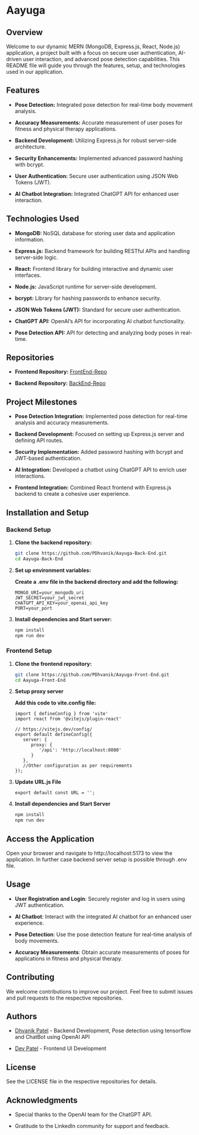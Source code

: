 # Aayuga

## Overview

Welcome to our dynamic MERN (MongoDB, Express.js, React, Node.js) application, a project built with a focus on secure user authentication, AI-driven user interaction, and advanced pose detection capabilities. This README file will guide you through the features, setup, and technologies used in our application.

## Features

- **Pose Detection:** Integrated pose detection for real-time body movement analysis.

- **Accuracy Measurements:** Accurate measurement of user poses for fitness and physical therapy applications.

- **Backend Development:** Utilizing Express.js for robust server-side architecture.

- **Security Enhancements:** Implemented advanced password hashing with bcrypt.

- **User Authentication:** Secure user authentication using JSON Web Tokens (JWT).

- **AI Chatbot Integration:** Integrated ChatGPT API for enhanced user interaction.

## Technologies Used

- **MongoDB:** NoSQL database for storing user data and application information.

- **Express.js:** Backend framework for building RESTful APIs and handling server-side logic.

- **React:** Frontend library for building interactive and dynamic user interfaces.

- **Node.js:** JavaScript runtime for server-side development.

- **bcrypt:** Library for hashing passwords to enhance security.

- **JSON Web Tokens (JWT):** Standard for secure user authentication.

- **ChatGPT API:** OpenAI’s API for incorporating AI chatbot functionality.

- **Pose Detection API:** API for detecting and analyzing body poses in real-time.

## Repositories

- **Frontend Repository:** [FrontEnd-Repo](https://github.com/PDhvanik/Aayuga-Front-End)

- **Backend Repository:** [BackEnd-Repo](https://github.com/PDhvanik/Aayuga-Back-End)

## Project Milestones

- **Pose Detection Integration:** Implemented pose detection for real-time analysis and accuracy measurements.

- **Backend Development:** Focused on setting up Express.js server and defining API routes.

- **Security Implementation:** Added password hashing with bcrypt and JWT-based authentication.

- **AI Integration:** Developed a chatbot using ChatGPT API to enrich user interactions.

- **Frontend Integration:** Combined React frontend with Express.js backend to create a cohesive user experience.

## Installation and Setup

### Backend Setup

1. **Clone the backend repository:**

   ```bash
   git clone https://github.com/PDhvanik/Aayuga-Back-End.git
   cd Aayuga-Back-End
   ```

2. **Set up environment variables:**

   **Create a .env file in the backend directory and add the following:**

   ```Plain Text
   MONGO_URI=your_mongodb_uri
   JWT_SECRET=your_jwt_secret
   CHATGPT_API_KEY=your_openai_api_key
   PORT=your_port
   ```

3. **Install dependencies and Start server:**

   ```bash
   npm install
   npm run dev
   ```

### Frontend Setup

1. **Clone the frontend repository:**

   ```bash
   git clone https://github.com/PDhvanik/Aayuga-Front-End.git
   cd Aayuga-Front-End
   ```

2. **Setup proxy server**

   **Add this code to vite.config file:**

   ```Plain Text
   import { defineConfig } from 'vite'
   import react from '@vitejs/plugin-react'

   // https://vitejs.dev/config/
   export default defineConfig({
      server: {
         proxy: {
            '/api': 'http://localhost:8080'
         }
      },
      //Other configuration as per requirements
   });
   ```

3. **Update URL.js File**

   ```Plain Text
   export default const URL = '';
   ```

4. **Install dependencies and Start Server**

   ```bash
   npm install
   npm run dev
   ```

## Access the Application

Open your browser and navigate to http://localhost:5173 to view the application. In further case backend server setup is possible through .env file.

## Usage

- **User Registration and Login**: Securely register and log in users using JWT authentication.

- **AI Chatbot**: Interact with the integrated AI chatbot for an enhanced user experience.

- **Pose Detection**: Use the pose detection feature for real-time analysis of body movements.

- **Accuracy Measurements**: Obtain accurate measurements of poses for applications in fitness and physical therapy.

## Contributing

We welcome contributions to improve our project. Feel free to submit issues and pull requests to the respective repositories.

## Authors

- [Dhvanik Patel](https://github.com/PDhvanik) - Backend Development, Pose detection using tensorflow and ChatBot using OpenAI API

- [Dev Patel](https://github.com/White-Devil04) - Frontend UI Development

## License

See the LICENSE file in the respective repositories for details.

## Acknowledgments

- Special thanks to the OpenAI team for the ChatGPT API.

- Gratitude to the LinkedIn community for support and feedback.
